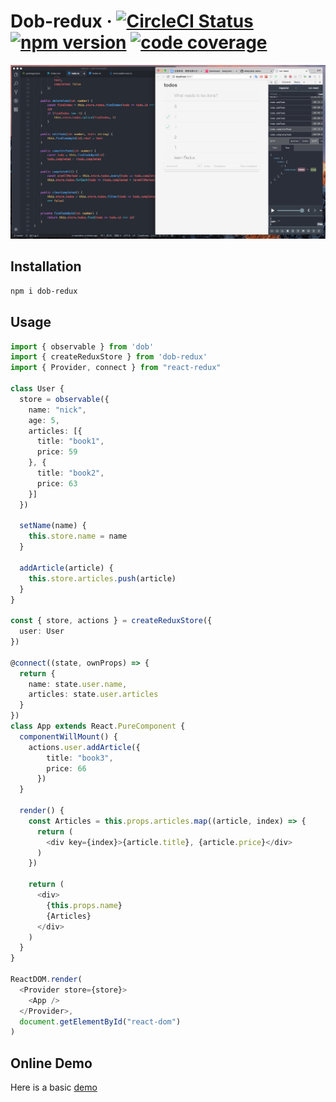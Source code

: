 # Dob-redux &middot; [![CircleCI Status](https://img.shields.io/travis/dobjs/dob-redux/master.svg?style=flat)](https://travis-ci.org/dobjs/dob-redux) [![npm version](https://img.shields.io/npm/v/dob-redux.svg?style=flat)](https://www.npmjs.com/package/dob-redux) [![code coverage](https://img.shields.io/codecov/c/github/dobjs/dob-redux/master.svg)](https://codecov.io/github/dobjs/dob-redux)

![dob-react](./assets/dob-redux.png)

## Installation

```bash
npm i dob-redux
```

## Usage

```typescript
import { observable } from 'dob'
import { createReduxStore } from 'dob-redux'
import { Provider, connect } from "react-redux"

class User {
  store = observable({
    name: "nick",
    age: 5,
    articles: [{
      title: "book1",
      price: 59
    }, {
      title: "book2",
      price: 63
    }]
  })

  setName(name) {
    this.store.name = name
  }

  addArticle(article) {
    this.store.articles.push(article)
  }
}

const { store, actions } = createReduxStore({
  user: User
})

@connect((state, ownProps) => {
  return {
    name: state.user.name,
    articles: state.user.articles
  }
})
class App extends React.PureComponent {
  componentWillMount() {
    actions.user.addArticle({
      	title: "book3",
        price: 66
      })
  }

  render() {
    const Articles = this.props.articles.map((article, index) => {
      return (
        <div key={index}>{article.title}, {article.price}</div>
      )
    })

    return (
      <div>
        {this.props.name}
        {Articles}
      </div>
    )
  }
}

ReactDOM.render(
  <Provider store={store}>
    <App />
  </Provider>,
  document.getElementById("react-dom")
)
```

## Online Demo

Here is a basic [demo](https://jsfiddle.net/56saqqvw/9/)